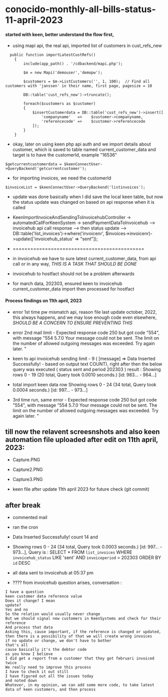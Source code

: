 # conocido-monthly-all-bills-status-11-april-2023

#### started with keen, better understand the flow first,

- using mapi api, the real api, imported list of customers in cust_refs_new

```	
  public function importLatestCustRefs()
	{
		include(app_path() . '/cdbackend/mapi.php');
		
		$m = new Mapi('demouser','demopw');
		
		$customers = $m->ListCustomers('', 1, 100);  // Find all customers with 'janssen' in their name, first page, pagesize = 10
		
		DB::table('cust_refs_new')->truncate();
		
		foreach($customers as $customer)
		{
			$insertCustomerdata = DB::table('cust_refs_new')->insert([
				'companyname'	=>    $customer->companyname,
				'referencecode'	=>    $customer->referencecode
			]);
		}
	}

```
- okay, later on using keen php api auth and we import details about customer, which is saved to table named current_customer_data and target is to have the customerId, example "16536"
```
$getcurrentcustomerdata = $keenConnectUser->QueryBackend('getcurrentcustomer');
```
- for importing invoices, we need the customerId
```
$invoiceList = $keenConnectUser->QueryBackend('listinvoices');
```
- update was done basically when I did save the local keen table,
but now the status update was changed on based on api response when it is called
- KeenImportInvoiceAndSendingToInvoicehubController -> automatedCallForKeenSystem -> sendPaymentDataToInvoicehub --> invoicehub api call response --> then status update --> DB::table('list_invoices')->where('invoicenr', $invoices->invoicenr)->update(['invoicehub_status' => "sent"]);

- =============================================
- in invoicehub we have to sure latest current_customer_data, from api call or in any way, *THIS IS A TASK THAT SHOULD BE DONE*
- invoicehub to hostfact should not be a problem afterwards

- for march data, 202303, ensured keen to invoicehub current_customer_data import then processed for hostfact




#### Process findings on 11th april, 2023

- error 1st time pw mismatch api, reason file last update october, 2022, this always happens, and we may lose enough code even elsewhere, *SHOULD BE A CONCERN TO ENSURE PREVENTING THIS*

- error 2nd mail limit - Expected response code 250 but got code "554", with message "554 5.7.0 Your message could not be sent. 
The limit on the number of allowed outgoing messages was exceeded. Try again later. "

- keen to api invoicehub sending limit - 9 ( [message] => Data Inserted Successfully! - based on output text COUNT), 
right after then the below query was executed ( status sent and period 202303 )
result : Showing rows 0 - 19 (20 total, Query took 0.0010 seconds.) [id: 983... - 964...] 

- total import keen data row  Showing rows 0 - 24 (34 total, Query took 0.0004 seconds.) [id: 997... - 973...]

- 3rd time run, same error - Expected response code 250 but got code "554", with message "554 5.7.0 Your message could not be sent. The limit on the number of allowed outgoing messages was exceeded. Try again later. "

## till now the relavent screesnshots and also keen automation file uploaded after edit on 11th april, 2023: 

- Capture.PNG
- Capture2.PNG
- Capture3.PNG

- keen file after update 11th april 2023 for future check (git commit)

## after break

- commented mail
- ran the cron
- Data Inserted Successfully! count 14 and

-  Showing rows 0 - 24 (34 total, Query took 0.0003 seconds.) [id: 997... - 973...], Query is :
SELECT * FROM `list_invoices` WHERE `invoicehub_status` LIKE 'sent' AND `invoiceperiod` = 202303 ORDER BY `id` DESC 

- all data sent to invoicehub at 05:37 pm

- ???? from invoicehub question arises, conversation :

```
I have a question
keen customer data reference value
Does it change? I mean
update?
Yes and no
So the relation would usually never change
But we should signal new customers in KeenSystems and check for their reference
And process that data
Asking this, cause important, if the reference is changed or updated, then there is a possibility of that we will create wrong invoices
if no update or change, we don't have to bother
that's all
cause basically it's the debtor code
as you know I believe
I did get a report from a customer that they got februari invoiced twice
We really need to improve this process
I have to check it out still
I have figured out all the issues today
and noted down
Whatever, in my opinion, we can add some more code, to take latest data of keen customers, and then process
```




